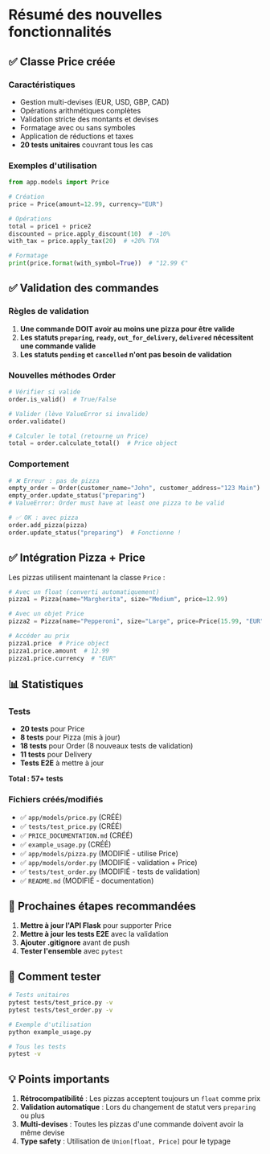 # Résumé des nouvelles fonctionnalités

## ✅ Classe Price créée

### Caractéristiques
- Gestion multi-devises (EUR, USD, GBP, CAD)
- Opérations arithmétiques complètes
- Validation stricte des montants et devises
- Formatage avec ou sans symboles
- Application de réductions et taxes
- **20 tests unitaires** couvrant tous les cas

### Exemples d'utilisation
```python
from app.models import Price

# Création
price = Price(amount=12.99, currency="EUR")

# Opérations
total = price1 + price2
discounted = price.apply_discount(10)  # -10%
with_tax = price.apply_tax(20)  # +20% TVA

# Formatage
print(price.format(with_symbol=True))  # "12.99 €"
```

## ✅ Validation des commandes

### Règles de validation
1. **Une commande DOIT avoir au moins une pizza pour être valide**
2. **Les statuts `preparing`, `ready`, `out_for_delivery`, `delivered` nécessitent une commande valide**
3. **Les statuts `pending` et `cancelled` n'ont pas besoin de validation**

### Nouvelles méthodes Order
```python
# Vérifier si valide
order.is_valid()  # True/False

# Valider (lève ValueError si invalide)
order.validate()

# Calculer le total (retourne un Price)
total = order.calculate_total()  # Price object
```

### Comportement
```python
# ❌ Erreur : pas de pizza
empty_order = Order(customer_name="John", customer_address="123 Main")
empty_order.update_status("preparing")
# ValueError: Order must have at least one pizza to be valid

# ✅ OK : avec pizza
order.add_pizza(pizza)
order.update_status("preparing")  # Fonctionne !
```

## ✅ Intégration Pizza + Price

Les pizzas utilisent maintenant la classe `Price` :

```python
# Avec un float (converti automatiquement)
pizza1 = Pizza(name="Margherita", size="Medium", price=12.99)

# Avec un objet Price
pizza2 = Pizza(name="Pepperoni", size="Large", price=Price(15.99, "EUR"))

# Accéder au prix
pizza1.price  # Price object
pizza1.price.amount  # 12.99
pizza1.price.currency  # "EUR"
```

## 📊 Statistiques

### Tests
- **20 tests** pour Price
- **8 tests** pour Pizza (mis à jour)
- **18 tests** pour Order (8 nouveaux tests de validation)
- **11 tests** pour Delivery
- **Tests E2E** à mettre à jour

**Total : 57+ tests**

### Fichiers créés/modifiés
- ✅ `app/models/price.py` (CRÉÉ)
- ✅ `tests/test_price.py` (CRÉÉ)
- ✅ `PRICE_DOCUMENTATION.md` (CRÉÉ)
- ✅ `example_usage.py` (CRÉÉ)
- ✅ `app/models/pizza.py` (MODIFIÉ - utilise Price)
- ✅ `app/models/order.py` (MODIFIÉ - validation + Price)
- ✅ `tests/test_order.py` (MODIFIÉ - tests de validation)
- ✅ `README.md` (MODIFIÉ - documentation)

## 🎯 Prochaines étapes recommandées

1. **Mettre à jour l'API Flask** pour supporter Price
2. **Mettre à jour les tests E2E** avec la validation
3. **Ajouter .gitignore** avant de push
4. **Tester l'ensemble** avec `pytest`

## 🚀 Comment tester

```bash
# Tests unitaires
pytest tests/test_price.py -v
pytest tests/test_order.py -v

# Exemple d'utilisation
python example_usage.py

# Tous les tests
pytest -v
```

## 💡 Points importants

1. **Rétrocompatibilité** : Les pizzas acceptent toujours un `float` comme prix
2. **Validation automatique** : Lors du changement de statut vers `preparing` ou plus
3. **Multi-devises** : Toutes les pizzas d'une commande doivent avoir la même devise
4. **Type safety** : Utilisation de `Union[float, Price]` pour le typage
